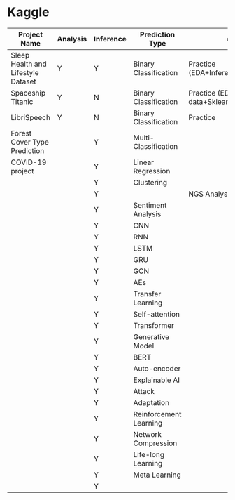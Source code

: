 # Kaggle

|Project Name          | Analysis | Inference | Prediction Type |   comment   |
|----------------------|----------|-----------|-------------------|-------------|
|Sleep Health and Lifestyle Dataset|   Y       |      Y     |        Binary Classification          |  Practice (EDA+Inference+Sklearn_Model)          |
|Spaceship Titanic                      |    Y      |     N      |      Binary Classification            |      Practice (EDA+process missing data+Sklearn_Model       |
|LibriSpeech                      |    Y      |     N      |      Binary Classification            |      Practice       |
|   Forest Cover Type Prediction                   |          |       Y     |      Multi-Classification        |   |
|    COVID-19 project                  |          |     Y       |            Linear Regression        |   |
|                      |          |     Y       |        Clustering      |   |
|                      |          |     Y       |                   | NGS Analysis  |
|                      |          |    Y        |          Sentiment Analysis        |  | 
|                      |          |    Y        |       CNN         |   |
|                      |          |    Y        |       RNN            |  |
|                      |          |    Y        |        LSTM           |  |
|                      |          |    Y        |        GRU           |  |
|                      |          |    Y        |       GCN          |  |
|                      |          |    Y        |       AEs          |  |
|                      |          |    Y        |      Transfer Learning          |  |
|                      |          |     Y       |     Self-attention          |  |
|                      |          |     Y       |      Transformer          |  |
|                      |          |    Y        |     Generative Model            |  |
|                      |          |    Y        |       BERT            |  |
|                      |          |    Y        |     Auto-encoder             |  |
|                      |          |    Y        |       Explainable AI            |  |
|                      |          |    Y        |       Attack            |  |
|                      |          |    Y        |       Adaptation            |  |
|                      |          |    Y        |       Reinforcement Learning            |  |
|                      |          |    Y        |       Network Compression           |  |
|                      |          |    Y        |      Life-long Learning            |  |
|                      |          |    Y        |       Meta Learning            |  |
|                      |          |    Y        |                   |  |
